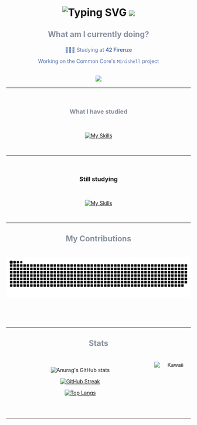 
<h1 align="center">
    <img src="https://readme-typing-svg.demolab.com?font=Fira+Code&pause=1000&color=5E2CA5&center=true&width=430&lines=Hi!+I'm+Anouk" alt="Typing SVG" width="900">
    <img src="https://media.giphy.com/media/VgCDAzcKvsR6OM0uWg/giphy.gif" width="80">

</h1>

<h2 align="center">
    <p style="color: #878F9E;">What am I currently doing?</p>
</h2>


<div align="center">
  <p style="color: #5472AE;">👩🏻‍💻 Studying at <strong>42 Firenze</strong></p>
  <p style="color: #5472AE;"> Working on the Common Core's <code>Minishell</code> project</p>
</div>

<br/>

<div align="center">
    <img src="https://i.pinimg.com/originals/13/45/50/13455040862ac9b8e465185878838cf1.gif" width="780"/>


 <hr/>
<br/>

<h3 align="center">
    <p style="color: #878F9E;">What I have studied</p>
</h3>

<br/>

<div align="center">
    
[![My Skills](https://skillicons.dev/icons?i=py,html,css,js,mysql,php,linux,git,vscode,vim)](https://skillicons.dev)
</div>

<br/>
 <hr/>
<br/>

<h3 align="center">
    <p style="color: 828282;">Still studying</p>
</h3>

<br/>

<div align="center">

[![My Skills](https://skillicons.dev/icons?i=c,svelte)](https://skillicons.dev)
</div>

<br/>
<hr/>

<div align="center">
  <h2 align="center">
    <p style="color: #878F9E;">My Contributions</p>
  </h2>
  <br>
<picture>
  <source
    media="(prefers-color-scheme: dark)"
    srcset="https://raw.githubusercontent.com/platane/snk/output/github-contribution-grid-snake-dark.svg"
  />
  <img
    alt="github contribution grid snake animation"
    src="https://raw.githubusercontent.com/platane/snk/output/github-contribution-grid-snake.svg"
  />
</picture>
  
<br/><br/><br/>
</div>

<hr/>

<h2 align="center">
    <p style="color: #878F9E;">Stats</p>
</h2>
<br>
<img src="https://media.tenor.com/at27bgtYrKsAAAAi/purple-bat.gif" alt="Kawaii" width="100" height="100" align="right"/>
<div align=center>

  ![Anurag's GitHub stats](https://github-readme-stats.vercel.app/api?username=tomnouk&show_icons=true&theme=shadow_blue)

  [![GitHub Streak](https://streak-stats.demolab.com/?user=tomnouk&theme=shadow-purple)](https://git.io/streak-stats)

  [![Top Langs](https://github-readme-stats.vercel.app/api/top-langs/?username=tomnouk&layout=compact&theme=shadow_blue)](https://github.com/anuraghazra/github-readme-stats)

</div>

<br/><br/>

<hr/>

